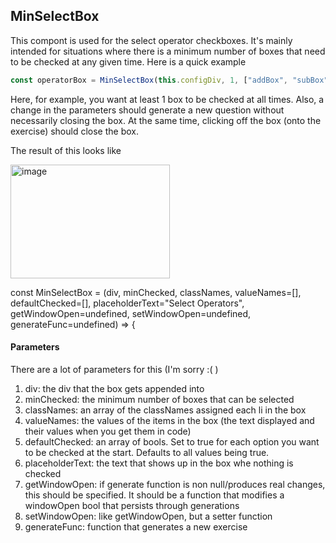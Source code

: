 <h2>MinSelectBox</h2>
This compont is used for the select operator checkboxes. It's mainly intended for situations where there is a minimum number of boxes that need to be checked at any given time.
Here is a quick example

```javascript
const operatorBox = MinSelectBox(this.configDiv, 1, ["addBox", "subBox"], ["ADDITION", "SUBTRACTION"], [true, true], "Operators", this.getWindowOpen, this.setWindowOpen, this.genFunc)
```
Here, for example, you want at least 1 box to be checked at all times. Also, a change in the parameters should generate a new question without necessarily closing the box. At the same time, clicking off the box (onto the exercise) should close the box.

The result of this looks like

<img width="255" height="182" alt="image" src="https://github.com/user-attachments/assets/6976101d-0755-4349-ad29-af9e5285cc2e" />

const MinSelectBox = (div, minChecked, classNames, valueNames=[], defaultChecked=[], placeholderText="Select Operators", getWindowOpen=undefined, setWindowOpen=undefined, generateFunc=undefined) => {


<h4>Parameters</h4>

There are a lot of parameters for this (I'm sorry :(  ) 

<ol>
  <li>div: the div that the box gets appended into</li>
  <li>minChecked: the minimum number of boxes that can be selected</li>
  <li>classNames: an array of the classNames assigned each li in the box</li>
  <li>valueNames: the values of the items in the box (the text displayed and their values when you get them in code)</li>
  <li>defaultChecked: an array of bools. Set to true for each option you want to be checked at the start. Defaults to all values being true. </li>
  <li>placeholderText: the text that shows up in the box whe nothing is checked</li>
  <li>getWindowOpen: if generate function is non null/produces real changes, this should be specified. It should be a function that modifies a windowOpen bool that persists through generations</li>
  <li>setWindowOpen: like getWindowOpen, but a setter function</li>
  <li>generateFunc: function that generates a new exercise</li>
</ol>
